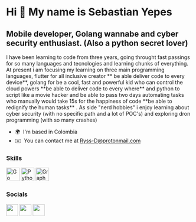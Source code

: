 Hi 🖖 My name is Sebastian Yepes
================================

Mobile developer, Golang wannabe and cyber security enthusiast. (Also a python secret lover)
--------------------------------------------------------------------------------------------

I have been learning to code from three years, going throught fast passings for so many languages and tecnologies and learning chunks of everything. At present i am focusing my learning on three main programming languages, flutter for all inclusive creator \*\* be able deliver code to every device\*\*, golang for be a cool, fast and powerful kid who can control the cloud powers \*\*be able to deliver code to every where\*\* and python to script like a movie hacker and be able to pass two days automating tasks who manually would take 15s for the happiness of code \*\*be able to redignify the human tasks\*\* . As side "nerd hobbies" i enjoy learning about cyber security (with no specific path and a lot of POC's) and exploring dron programming (with so many crashes)

*   🌍  I'm based in Colombia
*   ✉️  You can contact me at [Ryss-D@protonmail.com](mailto:Ryss-D@protonmail.com)
### Skills
<p align="left">
  <a href="https://go.dev/doc/" target="_blank" rel="noreferrer"><img src="https://raw.githubusercontent.com/danielcranney/readme-generator/main/public/icons/skills/go-colored.svg" width="36" height="36" alt="Go" /></a>
<a href="https://www.python.org/" target="_blank" rel="noreferrer"><img src="https://raw.githubusercontent.com/danielcranney/readme-generator/main/public/icons/skills/python-colored.svg" width="36" height="36" alt="Python" /></a>
<a href="https://graphql.org/" target="_blank" rel="noreferrer"><img src="https://raw.githubusercontent.com/danielcranney/readme-generator/main/public/icons/skills/graphql-colored.svg" width="36" height="36" alt="GraphQL" /></a>
</p>
                    

### Socials
                  
<p align="left"> <a href="https://discord.com/users/RyssD#9706" target="_blank" rel="noreferrer"><img src="https://raw.githubusercontent.com/danielcranney/readme-generator/main/public/icons/socials/discord.svg" width="32" height="32" /></a> <a href="https://www.github.com/Ryss-D" target="_blank" rel="noreferrer"><img src="https://raw.githubusercontent.com/danielcranney/readme-generator/main/public/icons/socials/github-dark.svg" width="32" height="32" /></a> <a href="https://www.linkedin.com/in/https://www.linkedin.com/in/sebastian-yepes-sanchez-6444b617b/" target="_blank" rel="noreferrer"><img src="https://raw.githubusercontent.com/danielcranney/readme-generator/main/public/icons/socials/linkedin.svg" width="32" height="32" /></a></p>
